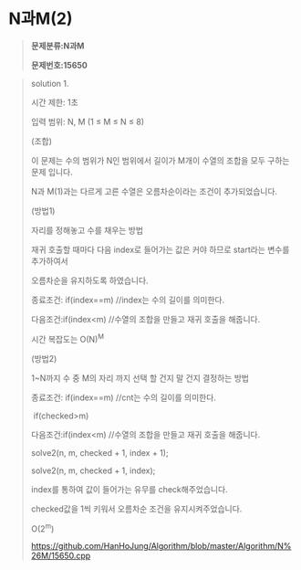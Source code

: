 # N과M(2)

> **문제분류:N과M**
>
> **문제번호:15650**

> solution 1.
>
> 시간 제한: 1초
>
> 입력 범위:  N, M (1 ≤ M ≤ N ≤ 8)
>
> (조합)
>
> 이 문제는 수의 범위가 N인 범위에서 길이가 M개이 수열의 조합을 모두 구하는 문제 입니다.
>
> N과 M(1)과는 다르게 고른 수열은 오름차순이라는 조건이 추가되었습니다.
>
>
>
> (방법1)
>
> 자리를 정해놓고 수를 채우는 방법
>
> 재귀 호출할 때마다 다음 index로 들어가는 값은 커야 하므로 start라는 변수를 추가하여서 
>
> 오름차순을 유지하도록 하였습니다.
>
> 종료조건: if(index==m)  //index는 수의 길이를 의미한다.
>
> 다음조건:if(index<m)  //수열의 조합을 만들고 재귀 호출을 해줍니다.
>
> 시간 복잡도는 O(N)<sup>M</sup>
>
>
>
> (방법2)
>
> 1~N까지 수 중 M의 자리 까지 선택 할 건지 말 건지 결정하는 방법
>
> 종료조건: if(index==m)  //cnt는 수의 길이를 의미한다.
>
> ​                  if(checked>m)
>
> 다음조건:if(index<m)  //수열의 조합을 만들고 재귀 호출을 해줍니다.
>
> solve2(n, m, checked + 1, index + 1);
>
> solve2(n, m, checked + 1, index);
>
> index를 통하여 값이 들어가는 유무를 check해주었습니다.
>
> checked값을 1씩 키워서 오름차순 조건을 유지시켜주었습니다.
>
> O(2<sup>m</sup>)
>
> https://github.com/HanHoJung/Algorithm/blob/master/Algorithm/N%26M/15650.cpp
>
>

